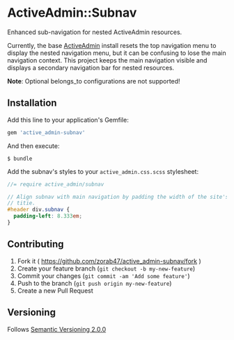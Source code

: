 # ActiveAdmin::Subnav

Enhanced sub-navigation for nested ActiveAdmin resources.

Currently, the base [ActiveAdmin][] install resets the top navigation menu to
display the nested navigation menu, but it can be confusing to lose the main
navigation context. This project keeps the main navigation visible and displays
a secondary navigation bar for nested resources.

**Note**: Optional belongs_to configurations are not supported!

## Installation

Add this line to your application's Gemfile:

```ruby
gem 'active_admin-subnav'
```

And then execute:

    $ bundle

Add the subnav's styles to your `active_admin.css.scss` stylesheet:

```scss
//= require active_admin/subnav

// Align subnav with main navigation by padding the width of the site's
// titie.
#header div.subnav {
  padding-left: 8.333em;
}
```

## Contributing

1. Fork it ( https://github.com/zorab47/active_admin-subnav/fork )
2. Create your feature branch (`git checkout -b my-new-feature`)
3. Commit your changes (`git commit -am 'Add some feature'`)
4. Push to the branch (`git push origin my-new-feature`)
5. Create a new Pull Request
 
## Versioning

Follows [Semantic Versioning 2.0.0][Semver]

[ActiveAdmin]: https://github.com/gregbell/active_admin
[Semver]: http://semver.org/spec/v2.0.0.html
